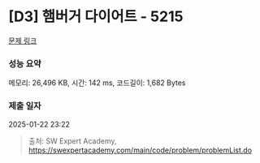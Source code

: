 # [D3] 햄버거 다이어트 - 5215 

[문제 링크](https://swexpertacademy.com/main/code/problem/problemDetail.do?contestProbId=AWT-lPB6dHUDFAVT) 

### 성능 요약

메모리: 26,496 KB, 시간: 142 ms, 코드길이: 1,682 Bytes

### 제출 일자

2025-01-22 23:22



> 출처: SW Expert Academy, https://swexpertacademy.com/main/code/problem/problemList.do